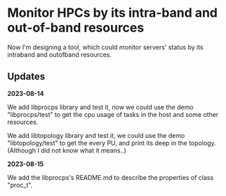 # Monitor HPCs by its intra-band and out-of-band resources

Now I'm designing a tool, which could monitor servers' status by its intraband and outofband resources.

## Updates

**2023-08-14**

We add libprocps library and test it, now we could use the demo "libprocps/test" to get the cpu usage of tasks in the host and some other resources.

We add libtopology library and test it, we could use the demo "libtopology/test" to get the every PU, and print its deep in the topology. (Although I did not know what it means..)

**2023-08-15**

We add the libprocps's README.md to describe the properties of class "proc_t".
